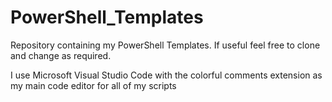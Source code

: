 # PowerShell_Templates
Repository containing my PowerShell Templates. If useful feel free to clone and change as required.

I use Microsoft Visual Studio Code with the colorful comments extension as my main code editor for all of my scripts
